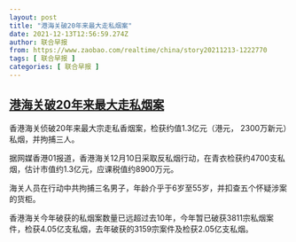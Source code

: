 ```yaml
---
layout: post
title: "港海关破20年来最大走私烟案"
date: 2021-12-13T12:56:59.274Z
author: 联合早报
from: https://www.zaobao.com/realtime/china/story20211213-1222770
tags: [ 联合早报 ]
categories: [ 联合早报 ]
---
```

<!--1639424100000-->
[港海关破20年来最大走私烟案](https://www.zaobao.com/realtime/china/story20211213-1222770)
------

<div>
<p>香港海关侦破20年来最大宗走私香烟案，检获约值1.3亿元（港元， 2300万新元）私烟，并拘捕三人。</p><p>据网媒香港01报道，香港海关12月10日采取反私烟行动，在青衣检获约4700支私烟，估计市值约1.3亿元，应课税值约8900万元。</p><p>海关人员在行动中共拘捕三名男子，年龄介乎于6岁至55岁，并扣查五个怀疑涉案的货柜。</p><section id="imu"><div id="dfp-ad-imu1">        </div></section><p>香港海关今年破获的私烟案数量已远超过去10年，今年暂已破获3811宗私烟案件，检获4.05亿支私烟，去年破获的3159宗案件及检获2.05亿支私烟。</p>      <div class="cx_paywall_placeholder" id="sph_cdp_40"></div>
</div>
